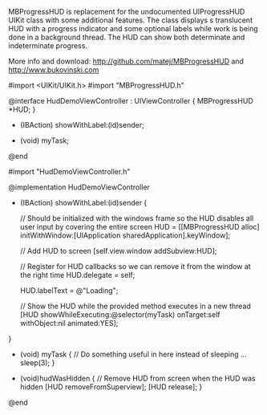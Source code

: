 MBProgressHUD is replacement for the undocumented UIProgressHUD UIKit class with some additional features. 
The class displays s translucent HUD with a progress indicator and some optional labels while work is being done in a background thread. 
The HUD can show both determinate and indeterminate progress. 

More info and download: http://github.com/matej/MBProgressHUD and http://www.bukovinski.com

    

#import <UIKit/UIKit.h>
#import "MBProgressHUD.h"

@interface HudDemoViewController : UIViewController <MBProgressHUDDelegate> {
	MBProgressHUD *HUD;
}

- (IBAction) showWithLabel:(id)sender;

- (void) myTask;

@end



    

#import "HudDemoViewController.h"

@implementation HudDemoViewController

- (IBAction) showWithLabel:(id)sender {

	// Should be initialized with the windows frame so the HUD disables all user input by covering the entire screen
	HUD = [[MBProgressHUD alloc] initWithWindow:[UIApplication sharedApplication].keyWindow];

	// Add HUD to screen
	[self.view.window addSubview:HUD];

	// Register for HUD callbacks so we can remove it from the window at the right time
	HUD.delegate = self;

	HUD.labelText = @"Loading";

	// Show the HUD while the provided method executes in a new thread
	[HUD showWhileExecuting:@selector(myTask) onTarget:self withObject:nil animated:YES];

}

- (void) myTask {
	// Do something useful in here instead of sleeping ...
	sleep(3);
}

- (void)hudWasHidden {
	// Remove HUD from screen when the HUD was hidden
	[HUD removeFromSuperview];
	[HUD release];
}

@end

